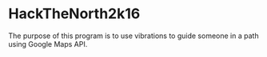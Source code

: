 # HackTheNorth2k16
The purpose of this program is to use vibrations to guide someone in a path using Google Maps API.